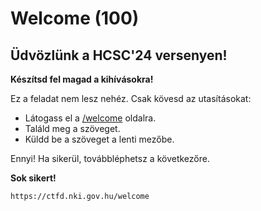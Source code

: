 # Welcome (100)

## Üdvözlünk a HCSC'24 versenyen!

**Készítsd fel magad a kihívásokra!**

Ez a feladat nem lesz nehéz. Csak kövesd az utasításokat:

* Látogass el a [/welcome](https://ctfd.nki.gov.hu/welcome) oldalra.
* Találd meg a szöveget.
* Küldd be a szöveget a lenti mezőbe.

Ennyi! Ha sikerül, továbbléphetsz a következőre.

**Sok sikert!**

```
https://ctfd.nki.gov.hu/welcome
```
